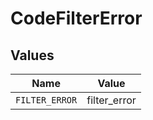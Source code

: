 # CodeFilterError


## Values

| Name           | Value          |
| -------------- | -------------- |
| `FILTER_ERROR` | filter_error   |
